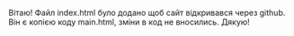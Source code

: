 Вітаю!
Файл index.html було додано щоб сайт відкривався через github. Він є копією коду main.html, зміни в код не вносились.
Дякую!
